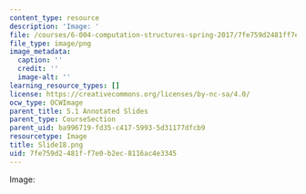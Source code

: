 ```yaml
---
content_type: resource
description: 'Image: '
file: /courses/6-004-computation-structures-spring-2017/7fe759d2481ff7e0b2ec8116ac4e3345_Slide18.png
file_type: image/png
image_metadata:
  caption: ''
  credit: ''
  image-alt: ''
learning_resource_types: []
license: https://creativecommons.org/licenses/by-nc-sa/4.0/
ocw_type: OCWImage
parent_title: 5.1 Annotated Slides
parent_type: CourseSection
parent_uid: ba996719-fd35-c417-5993-5d31177dfcb9
resourcetype: Image
title: Slide18.png
uid: 7fe759d2-481f-f7e0-b2ec-8116ac4e3345
---
```

Image: 